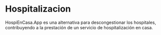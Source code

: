 # Hospitalizacion
HospiEnCasa.App es una alternativa para descongestionar los hospitales, contribuyendo a la prestación de un servicio de hospitalización en casa.
